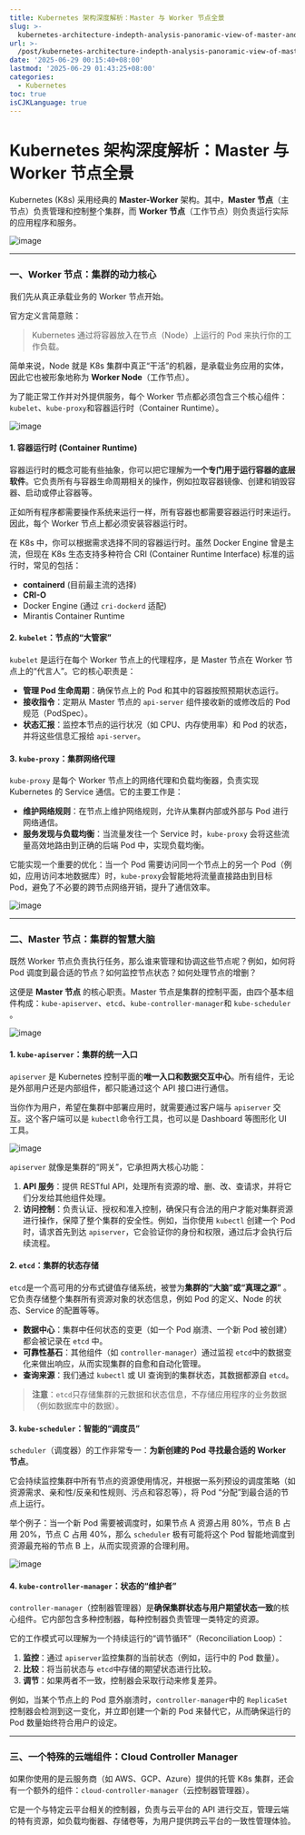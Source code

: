 ```yaml
---
title: Kubernetes 架构深度解析：Master 与 Worker 节点全景
slug: >-
  kubernetes-architecture-indepth-analysis-panoramic-view-of-master-and-worker-nodes-zeh0mz
url: >-
  /post/kubernetes-architecture-indepth-analysis-panoramic-view-of-master-and-worker-nodes-zeh0mz.html
date: '2025-06-29 00:15:40+08:00'
lastmod: '2025-06-29 01:43:25+08:00'
categories:
  - Kubernetes
toc: true
isCJKLanguage: true
---
```




# Kubernetes 架构深度解析：Master 与 Worker 节点全景

Kubernetes (K8s) 采用经典的 **Master-Worker** 架构。其中，**Master 节点**（主节点）负责管理和控制整个集群，而 **Worker 节点**（工作节点）则负责运行实际的应用程序和服务。

![image](/images/image-20250629001658-jwl5bb7.png)

---

### 一、Worker 节点：集群的动力核心

我们先从真正承载业务的 Worker 节点开始。

官方定义言简意赅：

> Kubernetes 通过将容器放入在节点（Node）上运行的 Pod 来执行你的工作负载。

简单来说，Node 就是 K8s 集群中真正“干活”的机器，是承载业务应用的实体，因此它也被形象地称为 **Worker Node**（工作节点）。

为了能正常工作并对外提供服务，每个 Worker 节点都必须包含三个核心组件：`kubelet`​、`kube-proxy`​ 和容器运行时（Container Runtime）。

![image](/images/image-20250629002329-9euo72p.png)

#### 1. 容器运行时 (Container Runtime)

容器运行时的概念可能有些抽象，你可以把它理解为**一个专门用于运行容器的底层软件**。它负责所有与容器生命周期相关的操作，例如拉取容器镜像、创建和销毁容器、启动或停止容器等。

正如所有程序都需要操作系统来运行一样，所有容器也都需要容器运行时来运行。因此，每个 Worker 节点上都必须安装容器运行时。

在 K8s 中，你可以根据需求选择不同的容器运行时。虽然 Docker Engine 曾是主流，但现在 K8s 生态支持多种符合 CRI (Container Runtime Interface) 标准的运行时，常见的包括：

- **containerd** (目前最主流的选择)
- **CRI-O**
- Docker Engine (通过 `cri-dockerd`​ 适配)
- Mirantis Container Runtime

#### 2. `kubelet`​：节点的“大管家”

​`kubelet`​ 是运行在每个 Worker 节点上的代理程序，是 Master 节点在 Worker 节点上的“代言人”。它的核心职责是：

- **管理 Pod 生命周期**：确保节点上的 Pod 和其中的容器按照预期状态运行。
- **接收指令**：定期从 Master 节点的 `api-server`​ 组件接收新的或修改后的 Pod 规范（PodSpec）。
- **状态汇报**：监控本节点的运行状况（如 CPU、内存使用率）和 Pod 的状态，并将这些信息汇报给 `api-server`​。

#### 3. `kube-proxy`​：集群网络代理

​`kube-proxy`​ 是每个 Worker 节点上的网络代理和负载均衡器，负责实现 Kubernetes 的 Service 通信。它的主要工作是：

- **维护网络规则**：在节点上维护网络规则，允许从集群内部或外部与 Pod 进行网络通信。
- **服务发现与负载均衡**：当流量发往一个 Service 时，`kube-proxy`​ 会将这些流量高效地路由到正确的后端 Pod 中，实现负载均衡。

它能实现一个重要的优化：当一个 Pod 需要访问同一个节点上的另一个 Pod（例如，应用访问本地数据库）时，`kube-proxy`​ 会智能地将流量直接路由到目标 Pod，避免了不必要的跨节点网络开销，提升了通信效率。

![image](/images/image-20250629010914-y5abx9m.png)

---

### 二、Master 节点：集群的智慧大脑

既然 Worker 节点负责执行任务，那么谁来管理和协调这些节点呢？例如，如何将 Pod 调度到最合适的节点？如何监控节点状态？如何处理节点的增删？

这便是 **Master 节点** 的核心职责。Master 节点是集群的控制平面，由四个基本组件构成：`kube-apiserver`​、`etcd`​、`kube-controller-manager`​ 和 `kube-scheduler`​。

![image](/images/image-20250629011215-fe6yf6l.png)

#### 1. `kube-apiserver`​：集群的统一入口

​`apiserver`​ 是 Kubernetes 控制平面的**唯一入口和数据交互中心**。所有组件，无论是外部用户还是内部组件，都只能通过这个 API 接口进行通信。

当你作为用户，希望在集群中部署应用时，就需要通过客户端与 `apiserver`​ 交互。这个客户端可以是 `kubectl`​ 命令行工具，也可以是 Dashboard 等图形化 UI 工具。

![image](/images/image-20250629011939-frcwpl8.png)

​`apiserver`​ 就像是集群的“网关”，它承担两大核心功能：

1. **API 服务**：提供 RESTful API，处理所有资源的增、删、改、查请求，并将它们分发给其他组件处理。
2. **访问控制**：负责认证、授权和准入控制，确保只有合法的用户才能对集群资源进行操作，保障了整个集群的安全性。例如，当你使用 `kubectl`​ 创建一个 Pod 时，请求首先到达 `apiserver`​，它会验证你的身份和权限，通过后才会执行后续流程。

#### 2. `etcd`​：集群的状态存储

​`etcd`​ 是一个高可用的分布式键值存储系统，被誉为**集群的“大脑”或“真理之源”** 。它负责存储整个集群所有资源对象的状态信息，例如 Pod 的定义、Node 的状态、Service 的配置等等。

- **数据中心**：集群中任何状态的变更（如一个 Pod 崩溃、一个新 Pod 被创建）都会被记录在 `etcd`​ 中。
- **可靠性基石**：其他组件（如 `controller-manager`​）通过监视 `etcd`​ 中的数据变化来做出响应，从而实现集群的自愈和自动化管理。
- **查询来源**：我们通过 `kubectl`​ 或 UI 查询到的集群状态，其数据都源自 `etcd`​。

> **注意**：`etcd`​ 只存储集群的元数据和状态信息，不存储应用程序的业务数据（例如数据库中的数据）。

#### 3. `kube-scheduler`​：智能的“调度员”

​`scheduler`​（调度器）的工作非常专一：**为新创建的 Pod 寻找最合适的 Worker 节点**。

它会持续监控集群中所有节点的资源使用情况，并根据一系列预设的调度策略（如资源需求、亲和性/反亲和性规则、污点和容忍等），将 Pod “分配”到最合适的节点上运行。

举个例子：当一个新 Pod 需要被调度时，如果节点 A 资源占用 80%，节点 B 占用 20%，节点 C 占用 40%，那么 `scheduler`​ 极有可能将这个 Pod 智能地调度到资源最充裕的节点 B 上，从而实现资源的合理利用。

![image](/images/image-20250629012408-5h3e5qn.png)

#### 4. `kube-controller-manager`​：状态的“维护者”

​`controller-manager`​（控制器管理器）是**确保集群状态与用户期望状态一致**的核心组件。它内部包含多种控制器，每种控制器负责管理一类特定的资源。

它的工作模式可以理解为一个持续运行的“调节循环”（Reconciliation Loop）：

1. **监控**：通过 `apiserver`​ 监控集群的当前状态（例如，运行中的 Pod 数量）。
2. **比较**：将当前状态与 `etcd`​ 中存储的期望状态进行比较。
3. **调节**：如果两者不一致，控制器会采取行动来修复差异。

例如，当某个节点上的 Pod 意外崩溃时，`controller-manager`​ 中的 `ReplicaSet`​ 控制器会检测到这一变化，并立即创建一个新的 Pod 来替代它，从而确保运行的 Pod 数量始终符合用户的设定。

---

### 三、一个特殊的云端组件：Cloud Controller Manager

如果你使用的是云服务商（如 AWS、GCP、Azure）提供的托管 K8s 集群，还会有一个额外的组件：`cloud-controller-manager`​（云控制器管理器）。

它是一个与特定云平台相关的控制器，负责与云平台的 API 进行交互，管理云端的特有资源，如负载均衡器、存储卷等，为用户提供跨云平台的一致性管理体验。

‍
